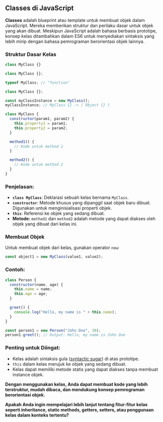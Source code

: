 ## Classes di JavaScript

**Classes** adalah blueprint atau template untuk membuat objek dalam JavaScript. Mereka memberikan struktur dan perilaku dasar untuk objek yang akan dibuat. Meskipun JavaScript adalah bahasa berbasis prototipe, konsep kelas ditambahkan dalam ES6 untuk menyediakan sintaksis yang lebih mirip dengan bahasa pemrograman berorientasi objek lainnya.

### Struktur Dasar Kelas

```js
class MyClass {}
```

```js
class MyClass {};

typeof MyClass; // "function"

```

```js
class MyClass {};

const myClassInstance = new MyClass();
myClassInstance; // MyClass {} -> ( Object {} )

```

```JavaScript
class MyClass {
  constructor(param1, param2) {
    this.property1 = param1;
    this.property2 = param2;
  }

  method1() {
    // Kode untuk method 1
  }

  method2() {
    // Kode untuk method 2
  }
}
```

### Penjelasan:

- **`class MyClass`**: Deklarasi sebuah kelas bernama `MyClass`.
- **`constructor`**: Metode khusus yang dipanggil saat objek baru dibuat. Digunakan untuk menginisialisasi properti objek.
- **`this`**: Referensi ke objek yang sedang dibuat.
- **Metode:** `method1` dan `method2` adalah metode yang dapat diakses oleh objek yang dibuat dari kelas ini.

### Membuat Objek

Untuk membuat objek dari kelas, gunakan operator `new`:

```JavaScript
const object1 = new MyClass(value1, value2);
```

### Contoh:

```JavaScript
class Person {
  constructor(name, age) {
    this.name = name;
    this.age = age;
  }

  greet() {
    console.log("Hello, my name is " + this.name);
  }
}

const person1 = new Person("John Doe", 30);
person1.greet(); // Output: Hello, my name is John Doe
```

### Penting untuk Diingat:

- Kelas adalah sintaksis gula ([syntactic sugar](https://en.wikipedia.org/wiki/Syntactic_sugar)) di atas prototipe.
- `this` dalam kelas merujuk ke objek yang sedang dibuat.
- Kelas dapat memiliki metode statis yang dapat diakses tanpa membuat instance objek.

**Dengan menggunakan kelas, Anda dapat membuat kode yang lebih terstruktur, mudah dibaca, dan mendukung konsep pemrograman berorientasi objek.**

**Apakah Anda ingin mempelajari lebih lanjut tentang fitur-fitur kelas seperti inheritance, static methods, getters, setters, atau penggunaan kelas dalam konteks tertentu?**